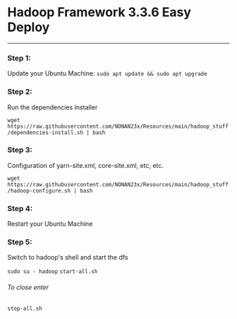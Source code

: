 # Hadoop Framework 3.3.6 Easy Deploy
-- -

### Step 1:
Update your Ubuntu Machine:
`sudo apt update && sudo apt upgrade`

### Step 2:
Run the dependencies Installer

```wget https://raw.githubusercontent.com/NONAN23x/Resources/main/hadoop_stuff/dependencies-install.sh | bash```

### Step 3:
Configuration of yarn-site.xml, core-site.xml, etc, etc.

```wget https://raw.githubusercontent.com/NONAN23x/Resources/main/hadoop_stuff/hadoop-configure.sh | bash```

### Step 4:
Restart your Ubuntu Machine

### Step 5:
Switch to hadoop's shell and start the dfs

`sudo su - hadoop`
`start-all.sh`

###### To close enter
`stop-all.sh`
